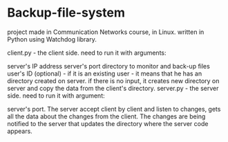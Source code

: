 # Backup-file-system
project made in Communication Networks course, in Linux. written in Python using Watchdog library.

client.py - the client side.
need to run it with arguments:

server's IP address
server's port
directory to monitor and back-up files
user's ID (optional) - if it is an existing user - it means that he has an directory created on server. if there is no input, it creates new directory on server and copy the data from the client's directory.
server.py - the server side.
need to run it with argument:

server's port.
The server accept client by client and listen to changes, gets all the data about the changes from the client. The changes are being notified to the server that updates the directory where the server code appears.

